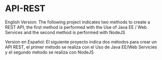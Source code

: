 # API-REST
English Version:
The following project indicates two methods to create a REST API, the first method is performed with the Use of Java EE / Web Services and the second method is performed with NodeJS

Version en Español:
El siguiente proyecto indica dos métodos para crear un API REST, el primer método se realiza con el Uso de Java EE/Web Servicies y el segundo método se realiza con NodeJS
